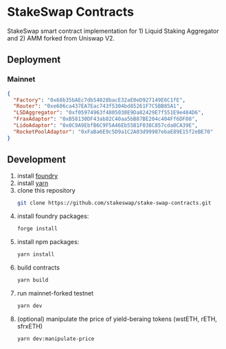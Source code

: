 # StakeSwap Contracts

StakeSwap smart contract implementation for 1) Liquid Staking Aggregator and 2) AMM forked from Uniswap V2.

## Deployment

### Mainnet

```json
{
  "Factory": "0x68b35bAEc7db54028bacE32aE0eD927149E6C1fE",
  "Router": "0xe606ca437EA7Eac743f5304bd85261F7C5BB85A1",
  "LSDAggregator": "0xf05974963f4805038E9Da82429E7f551E9e484D6",
  "FraxAdaptor": "0xB58130DF43ab82C40aa5bB87BE204c404Ff6DF08",
  "LidoAdaptor": "0x0C9A9EbfB6C9F5A46Eb55B1F038C857cda0CA39E",
  "RocketPoolAdaptor": "0xFaBa6E9c5D9a1C2A03d99987ebaE89E15f2eBE70"
}
```

## Development

1. install [foundry](https://book.getfoundry.sh/getting-started/installation)
2. install [yarn](https://classic.yarnpkg.com/lang/en/docs/install/#mac-stable)
3. clone this repository
   ```bash
   git clone https://github.com/stakeswap/stake-swap-contracts.git
   ```
4. install foundry packages:
   ```bash
   forge install
   ```
5. install npm packages:
   ```bash
   yarn install
   ```
6. build contracts
   ```bash
   yarn build
   ```
7. run mainnet-forked testnet
   ```bash
   yarn dev
   ```
8. (optional) manipulate the price of yield-beraing tokens (wstETH, rETH, sfrxETH)
   ```bash
   yarn dev:manipulate-price
   ```
